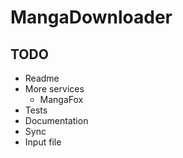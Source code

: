 # MangaDownloader


## TODO

- Readme
- More services
    - MangaFox
- Tests
- Documentation
- Sync
- Input file
